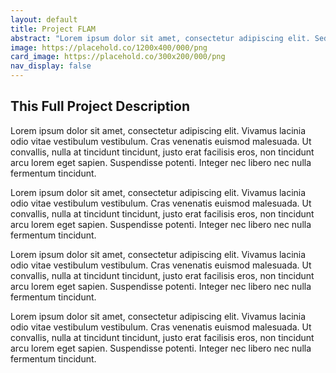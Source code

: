 ```yaml
---
layout: default
title: Project FLAM
abstract: "Lorem ipsum dolor sit amet, consectetur adipiscing elit. Sed do eiusmod tempor incididunt ut labore et dolore magna aliqua."
image: https://placehold.co/1200x400/000/png
card_image: https://placehold.co/300x200/000/png
nav_display: false
---
```


## This Full Project Description

Lorem ipsum dolor sit amet, consectetur adipiscing elit. Vivamus lacinia odio vitae vestibulum vestibulum. Cras venenatis euismod malesuada. Ut convallis, nulla at tincidunt tincidunt, justo erat facilisis eros, non tincidunt arcu lorem eget sapien. Suspendisse potenti. Integer nec libero nec nulla fermentum tincidunt.

Lorem ipsum dolor sit amet, consectetur adipiscing elit. Vivamus lacinia odio vitae vestibulum vestibulum. Cras venenatis euismod malesuada. Ut convallis, nulla at tincidunt tincidunt, justo erat facilisis eros, non tincidunt arcu lorem eget sapien. Suspendisse potenti. Integer nec libero nec nulla fermentum tincidunt.

Lorem ipsum dolor sit amet, consectetur adipiscing elit. Vivamus lacinia odio vitae vestibulum vestibulum. Cras venenatis euismod malesuada. Ut convallis, nulla at tincidunt tincidunt, justo erat facilisis eros, non tincidunt arcu lorem eget sapien. Suspendisse potenti. Integer nec libero nec nulla fermentum tincidunt.

Lorem ipsum dolor sit amet, consectetur adipiscing elit. Vivamus lacinia odio vitae vestibulum vestibulum. Cras venenatis euismod malesuada. Ut convallis, nulla at tincidunt tincidunt, justo erat facilisis eros, non tincidunt arcu lorem eget sapien. Suspendisse potenti. Integer nec libero nec nulla fermentum tincidunt.
